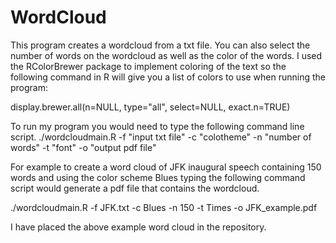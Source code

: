 # WordCloud

This program creates a wordcloud from a txt file. You can also select the number of words on the wordcloud as well as the color of the words. I used the RColorBrewer package to implement coloring of the text so the following command in R will give you a list of colors to use when running the program:

display.brewer.all(n=NULL, type="all", select=NULL, exact.n=TRUE)

To run my program you would need to type the following command line script. ./wordcloudmain.R -f "input txt file" -c "colotheme" -n "number of words" -t "font" -o "output pdf file"

For example to create a word cloud of JFK inaugural speech containing 150 words and using the color scheme Blues typing the following command script would generate a pdf file that contains the wordcloud. 

./wordcloudmain.R -f JFK.txt -c Blues -n 150 -t Times -o JFK_example.pdf

I have placed the above example word cloud in the repository.
